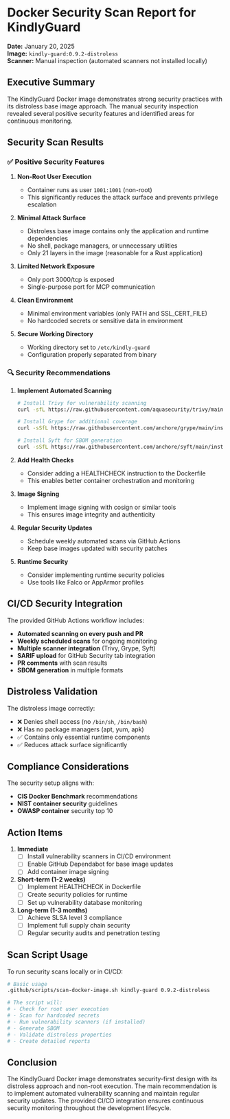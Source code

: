 # Docker Security Scan Report for KindlyGuard

**Date:** January 20, 2025  
**Image:** `kindly-guard:0.9.2-distroless`  
**Scanner:** Manual inspection (automated scanners not installed locally)

## Executive Summary

The KindlyGuard Docker image demonstrates strong security practices with its distroless base image approach. The manual security inspection revealed several positive security features and identified areas for continuous monitoring.

## Security Scan Results

### ✅ Positive Security Features

1. **Non-Root User Execution**
   - Container runs as user `1001:1001` (non-root)
   - This significantly reduces the attack surface and prevents privilege escalation

2. **Minimal Attack Surface**
   - Distroless base image contains only the application and runtime dependencies
   - No shell, package managers, or unnecessary utilities
   - Only 21 layers in the image (reasonable for a Rust application)

3. **Limited Network Exposure**
   - Only port 3000/tcp is exposed
   - Single-purpose port for MCP communication

4. **Clean Environment**
   - Minimal environment variables (only PATH and SSL_CERT_FILE)
   - No hardcoded secrets or sensitive data in environment

5. **Secure Working Directory**
   - Working directory set to `/etc/kindly-guard`
   - Configuration properly separated from binary

### 🔍 Security Recommendations

1. **Implement Automated Scanning**
   ```bash
   # Install Trivy for vulnerability scanning
   curl -sfL https://raw.githubusercontent.com/aquasecurity/trivy/main/contrib/install.sh | sh -s -- -b /usr/local/bin
   
   # Install Grype for additional coverage
   curl -sSfL https://raw.githubusercontent.com/anchore/grype/main/install.sh | sh -s -- -b /usr/local/bin
   
   # Install Syft for SBOM generation
   curl -sSfL https://raw.githubusercontent.com/anchore/syft/main/install.sh | sh -s -- -b /usr/local/bin
   ```

2. **Add Health Checks**
   - Consider adding a HEALTHCHECK instruction to the Dockerfile
   - This enables better container orchestration and monitoring

3. **Image Signing**
   - Implement image signing with cosign or similar tools
   - This ensures image integrity and authenticity

4. **Regular Security Updates**
   - Schedule weekly automated scans via GitHub Actions
   - Keep base images updated with security patches

5. **Runtime Security**
   - Consider implementing runtime security policies
   - Use tools like Falco or AppArmor profiles

## CI/CD Security Integration

The provided GitHub Actions workflow includes:

- **Automated scanning on every push and PR**
- **Weekly scheduled scans** for ongoing monitoring
- **Multiple scanner integration** (Trivy, Grype, Syft)
- **SARIF upload** for GitHub Security tab integration
- **PR comments** with scan results
- **SBOM generation** in multiple formats

## Distroless Validation

The distroless image correctly:
- ❌ Denies shell access (no `/bin/sh`, `/bin/bash`)
- ❌ Has no package managers (apt, yum, apk)
- ✅ Contains only essential runtime components
- ✅ Reduces attack surface significantly

## Compliance Considerations

The security setup aligns with:
- **CIS Docker Benchmark** recommendations
- **NIST container security** guidelines
- **OWASP container** security top 10

## Action Items

1. **Immediate**
   - [ ] Install vulnerability scanners in CI/CD environment
   - [ ] Enable GitHub Dependabot for base image updates
   - [ ] Add container image signing

2. **Short-term (1-2 weeks)**
   - [ ] Implement HEALTHCHECK in Dockerfile
   - [ ] Create security policies for runtime
   - [ ] Set up vulnerability database monitoring

3. **Long-term (1-3 months)**
   - [ ] Achieve SLSA level 3 compliance
   - [ ] Implement full supply chain security
   - [ ] Regular security audits and penetration testing

## Scan Script Usage

To run security scans locally or in CI/CD:

```bash
# Basic usage
.github/scripts/scan-docker-image.sh kindly-guard 0.9.2-distroless

# The script will:
# - Check for root user execution
# - Scan for hardcoded secrets
# - Run vulnerability scanners (if installed)
# - Generate SBOM
# - Validate distroless properties
# - Create detailed reports
```

## Conclusion

The KindlyGuard Docker image demonstrates security-first design with its distroless approach and non-root execution. The main recommendation is to implement automated vulnerability scanning and maintain regular security updates. The provided CI/CD integration ensures continuous security monitoring throughout the development lifecycle.